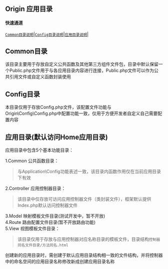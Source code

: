 <span id='origin_top'></span>
## Origin 应用目录

#### 快速通道
[`Common目录说明`](#common)|[`Config目录说明`](#config)|[`应用目录说明`](#home)|

## Common目录
该目录主要用于存放自定义公共函数及其他第三方组件文件包，目录中默认保留一个Public.php文件用于与各应用目录内容进行连接，Public.php文件可以作为公共引用文件或自定义函数封装使用

## Config目录
本目录仅用于存放Config.php文件，该配置文件功能与Origin\Config\Config.php中配置功能一致，仅用于方便开发者自定义自己需要配置内容

## 应用目录(默认访问Home应用目录)
应用目录中包含5个基本功能目录：    

1.Common 公共函数目录：   
> 与Application\Config功能表述一致，该目录内函数作用仅在当前应用目录下有效   

2.Controller 应用控制器目录：    
> 该目录中仅存放可访问应用控制器文件（类封装文件），框架默认提供Index.php默认访问控制器文件

3.Model 映射模板文件目录(测试开发中，暂不开放)      
4.Route 路由配置文件目录(暂不开放路由功能)    
5.View 视图模板文件目录：   
> 该目录仅用于存放与应用控制器对应名称目录的模板文件，目录结构`控制器同名文件目录/方法同名.html`    

创建新的应用目录时，需创建于默认应用目录结构相一致的文件结构，并将控制器中的命名空间的应用目录名称修改新成创建应用目录名称